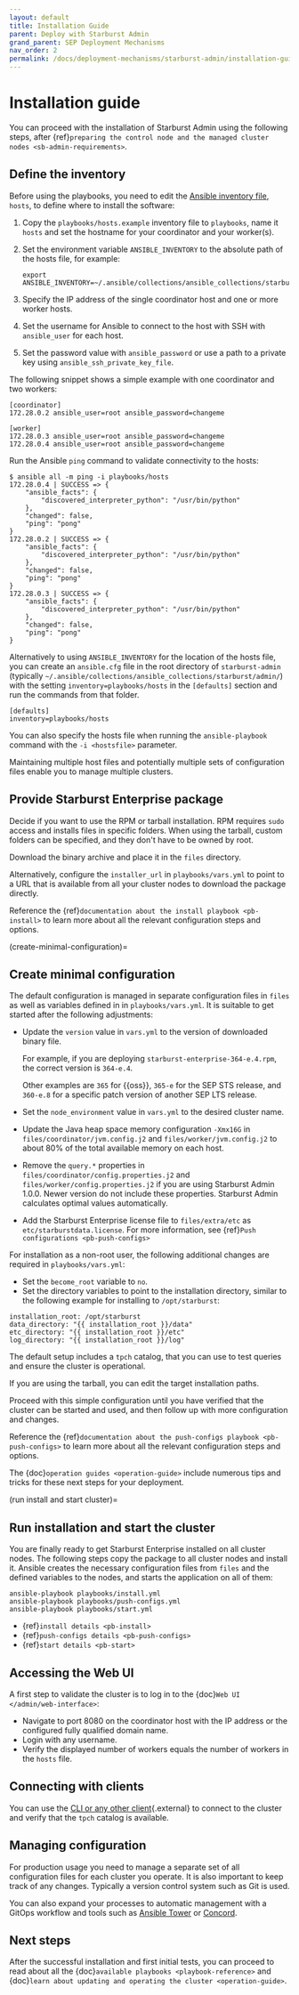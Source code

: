```yaml
---
layout: default
title: Installation Guide
parent: Deploy with Starburst Admin
grand_parent: SEP Deployment Mechanisms
nav_order: 2
permalink: /docs/deployment-mechanisms/starburst-admin/installation-guide/
---
```


# Installation guide

You can proceed with the installation of Starburst Admin using the following steps,
after {ref}`preparing the control node and the managed cluster nodes
<sb-admin-requirements>`.

## Define the inventory

Before using the playbooks, you need to edit the [Ansible inventory
file](https://docs.ansible.com/ansible/latest/user_guide/intro_inventory.html),
`hosts`, to define where to install the software:

1. Copy the `playbooks/hosts.example` inventory file to `playbooks`, name it
   `hosts` and set the hostname for your coordinator and your worker(s).
2. Set the environment variable `ANSIBLE_INVENTORY` to the absolute path
   of the hosts file, for example:

   ```
   export ANSIBLE_INVENTORY=~/.ansible/collections/ansible_collections/starburst/admin/playbooks/hosts
   ```

3. Specify the IP address of the single coordinator host and one or more worker
   hosts.
4. Set the username for Ansible to connect to the host with SSH with
   `ansible_user` for each host.
5. Set the password  value with `ansible_password` or use a path to a private
   key using `ansible_ssh_private_key_file`.

The following snippet shows a simple example with one coordinator and two
workers:

```
[coordinator]
172.28.0.2 ansible_user=root ansible_password=changeme

[worker]
172.28.0.3 ansible_user=root ansible_password=changeme
172.28.0.4 ansible_user=root ansible_password=changeme
```

Run the Ansible `ping` command to validate connectivity to the hosts:

```shell
$ ansible all -m ping -i playbooks/hosts
172.28.0.4 | SUCCESS => {
    "ansible_facts": {
        "discovered_interpreter_python": "/usr/bin/python"
    },
    "changed": false,
    "ping": "pong"
}
172.28.0.2 | SUCCESS => {
    "ansible_facts": {
        "discovered_interpreter_python": "/usr/bin/python"
    },
    "changed": false,
    "ping": "pong"
}
172.28.0.3 | SUCCESS => {
    "ansible_facts": {
        "discovered_interpreter_python": "/usr/bin/python"
    },
    "changed": false,
    "ping": "pong"
}
```

Alternatively to using `ANSIBLE_INVENTORY` for the location of the hosts file,
you can create an `ansible.cfg` file in the root directory of `starburst-admin`
(typically `~/.ansible/collections/ansible_collections/starburst/admin/`) with
the setting `inventory=playbooks/hosts` in the `[defaults]` section and run the
commands from that folder.

```
[defaults]
inventory=playbooks/hosts
```

You can also specify the hosts file when running the `ansible-playbook` command
with the `-i <hostsfile>` parameter.

Maintaining multiple host files and potentially multiple sets of configuration
files enable you to manage multiple clusters.

## Provide Starburst Enterprise package

Decide if you want to use the RPM or tarball installation. RPM requires `sudo`
access and installs files in specific folders. When using the tarball, custom
folders can be specified, and they don't have to be owned by root.

Download the binary archive and place it in the `files` directory.

Alternatively, configure the `installer_url` in `playbooks/vars.yml` to point to
a URL that is available from all your cluster nodes to download the package
directly.

Reference the {ref}`documentation about the install
playbook <pb-install>` to learn more about all
the relevant configuration steps and options.

(create-minimal-configuration)=

## Create minimal configuration

The default configuration is managed in separate configuration files in `files`
as well as variables defined in in `playbooks/vars.yml`. It is suitable to get
started after the following adjustments:

* Update the `version` value in `vars.yml` to the version of downloaded binary
  file.

  For example, if you are deploying `starburst-enterprise-364-e.4.rpm`, the
  correct version is `364-e.4`.

  Other examples are `365` for {{oss}}, `365-e` for the
  SEP STS release, and `360-e.8` for a specific patch version of
  another SEP LTS release.

* Set the `node_environment` value in `vars.yml` to the desired cluster name.
* Update the Java heap space memory configuration `-Xmx16G` in
  `files/coordinator/jvm.config.j2` and `files/worker/jvm.config.j2` to
  about 80% of the total available memory on each host.
* Remove the `query.*` properties in
  `files/coordinator/config.properties.j2` and
  `files/worker/config.properties.j2` if you are using Starburst Admin
  1.0.0. Newer version do not include these properties. Starburst Admin
  calculates optimal values automatically.
* Add the Starburst Enterprise license file to `files/extra/etc` as
  `etc/starburstdata.license`. For more information, see {ref}`Push
  configurations <pb-push-configs>`

For installation as a non-root user, the following additional changes are
required in `playbooks/vars.yml`:

* Set the `become_root` variable to `no`.
* Set the directory variables to point to the installation directory, similar to
  the following example for installing to `/opt/starburst`:

```shell
installation_root: /opt/starburst
data_directory: "{{ installation_root }}/data"
etc_directory: "{{ installation_root }}/etc"
log_directory: "{{ installation_root }}/log"
```

The default setup includes a `tpch` catalog, that you can use to test queries
and ensure the cluster is operational.

If you are using the tarball, you can edit the target installation paths.

Proceed with this simple configuration until you have verified that the cluster
can be started and used, and then follow up with more configuration and changes.

Reference the {ref}`documentation about the push-configs
playbook <pb-push-configs>` to learn more about
all the relevant configuration steps and options.

The {doc}`operation guides <operation-guide>` include numerous tips
and tricks for these next steps for your deployment.

(run install and start cluster)=

## Run installation and start the cluster

You are finally ready to get Starburst Enterprise installed on all cluster
nodes. The following steps copy the package to all cluster nodes and install it.
Ansible creates the necessary configuration files from `files` and the defined
variables to the nodes, and starts the application on all of them:

```shell
ansible-playbook playbooks/install.yml
ansible-playbook playbooks/push-configs.yml
ansible-playbook playbooks/start.yml
```

* {ref}`install details <pb-install>`
* {ref}`push-configs details <pb-push-configs>`
* {ref}`start details <pb-start>`


## Accessing the Web UI

A first step to validate the cluster is to log in to the {doc}`Web UI
</admin/web-interface>`:

* Navigate to port 8080 on the coordinator host with the IP address or the
  configured fully qualified domain name.
* Login with any username.
* Verify the displayed number of workers equals the number of workers in the
  `hosts` file.

## Connecting with clients

You can use the [CLI or any other
client](../../clients/index.html){.external} to connect to the
cluster and verify that the `tpch` catalog is available.

## Managing configuration

For production usage you need to manage a separate set of all configuration
files for each cluster you operate. It is also important to keep track of any
changes. Typically a version control system such as Git is used.

You can also expand your processes to automatic management with a GitOps
workflow and tools such as [Ansible
Tower](https://www.ansible.com/products/tower) or
[Concord](https://concord.walmartlabs.com/).

## Next steps

After the successful installation and first initial tests, you can proceed to
read about all the {doc}`available playbooks <playbook-reference>`
and {doc}`learn about updating and operating the
cluster <operation-guide>`.
